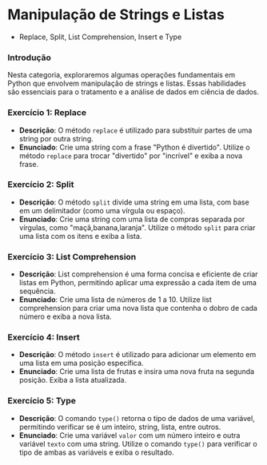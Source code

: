 # Manipulação de Strings e Listas 
- Replace, Split, List Comprehension, Insert e Type

### Introdução
Nesta categoria, exploraremos algumas operações fundamentais em Python que envolvem manipulação de strings e listas. Essas habilidades são essenciais para o tratamento e a análise de dados em ciência de dados.

### Exercício 1: Replace
- **Descrição**: O método `replace` é utilizado para substituir partes de uma string por outra string.
- **Enunciado**: Crie uma string com a frase "Python é divertido". Utilize o método `replace` para trocar "divertido" por "incrível" e exiba a nova frase.

### Exercício 2: Split
- **Descrição**: O método `split` divide uma string em uma lista, com base em um delimitador (como uma vírgula ou espaço).
- **Enunciado**: Crie uma string com uma lista de compras separada por vírgulas, como "maçã,banana,laranja". Utilize o método `split` para criar uma lista com os itens e exiba a lista.

### Exercício 3: List Comprehension
- **Descrição**: List comprehension é uma forma concisa e eficiente de criar listas em Python, permitindo aplicar uma expressão a cada item de uma sequência.
- **Enunciado**: Crie uma lista de números de 1 a 10. Utilize list comprehension para criar uma nova lista que contenha o dobro de cada número e exiba a nova lista.

### Exercício 4: Insert
- **Descrição**: O método `insert` é utilizado para adicionar um elemento em uma lista em uma posição específica.
- **Enunciado**: Crie uma lista de frutas e insira uma nova fruta na segunda posição. Exiba a lista atualizada.

### Exercício 5: Type
- **Descrição**: O comando `type()` retorna o tipo de dados de uma variável, permitindo verificar se é um inteiro, string, lista, entre outros.
- **Enunciado**: Crie uma variável `valor` com um número inteiro e outra variável `texto` com uma string. Utilize o comando `type()` para verificar o tipo de ambas as variáveis e exiba o resultado.
